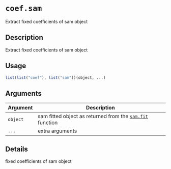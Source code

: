 # `coef.sam`

Extract fixed coefficients of sam object


## Description

Extract fixed coefficients of sam object


## Usage

```r
list(list("coef"), list("sam"))(object, ...)
```


## Arguments

Argument      |Description
------------- |----------------
`object`     |     sam fitted object as returned from the [`sam.fit`](#sam.fit) function
`...`     |     extra arguments


## Details

fixed coefficients of sam object


